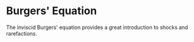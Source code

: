 Burgers' Equation
=================

The inviscid Burgers' equation provides a great introduction to shocks and rarefactions.
